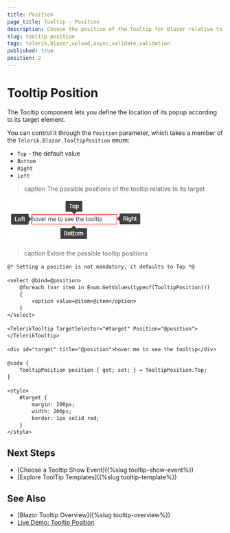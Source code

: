 ```yaml
---
title: Position
page_title: Tooltip - Position
description: Choose the position of the Tooltip for Blazor relative to its target.
slug: tooltip-position
tags: telerik,blazor,upload,async,validate,validation
published: true
position: 2
---
```


# Tooltip Position

The Tooltip component lets you define the location of its popup according to its target element.

You can control it through the `Position` parameter, which takes a member of the `Telerik.Blazor.TooltipPosition` enum:
* `Top` - the default value
* `Bottom`
* `Right`
* `Left`

>caption The possible positions of the tooltip relative to its target

![tooltip positions](images/tooltip-positions.png)

>caption Exlore the possible tooltip positions

````CSHTML
@* Setting a position is not mandatory, it defaults to Top *@

<select @bind=@position>
    @foreach (var item in Enum.GetValues(typeof(TooltipPosition)))
    {
        <option value=@item>@item</option>
    }
</select>

<TelerikTooltip TargetSelector="#target" Position="@position">
</TelerikTooltip>

<div id="target" title="@position">hover me to see the tooltip</div>

@code {
    TooltipPosition position { get; set; } = TooltipPosition.Top;
}

<style>
    #target {
        margin: 200px;
        width: 200px;
        border: 1px solid red;
    }
</style>
````

## Next Steps

* [Choose a Tooltip Show Event]({%slug tooltip-show-event%})
* [Explore ToolTip Templates]({%slug tooltip-template%})

## See Also

* [Blazor Tooltip Overview]({%slug tooltip-overview%})
* [Live Demo: Tooltip Position](https://demos.telerik.com/blazor-ui/tooltip/position)
